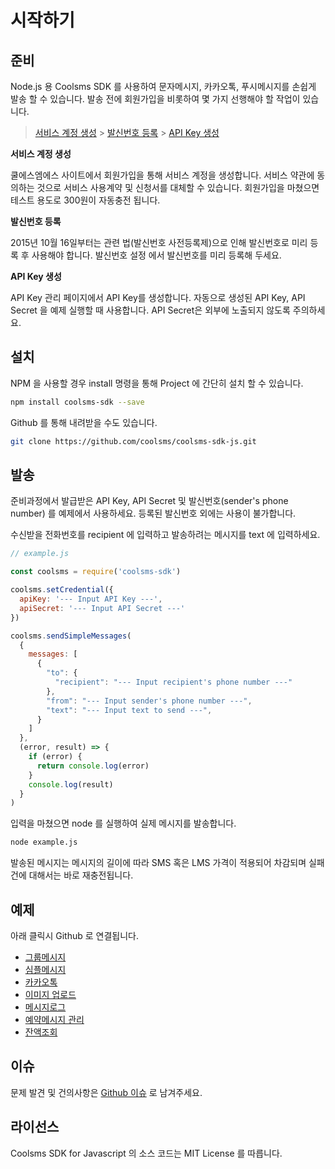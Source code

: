 # 시작하기

## 준비

Node.js 용 Coolsms SDK 를 사용하여 문자메시지, 카카오톡, 푸시메시지를 손쉽게 발송 할 수 있습니다. 발송 전에 회원가입을 비롯하여 몇 가지 선행해야 할 작업이 있습니다.

> [서비스 계정 생성](https://www.coolsms.co.kr/index.php?mid=frontpage&act=dispMemberSignUpForm) &gt; [발신번호 등록](https://www.coolsms.co.kr/index.php?mid=service_setup&act=dispSmsconfigSenderNumbers) &gt; [API Key 생성](https://www.coolsms.co.kr/index.php?mid=service_setup&act=dispSmsconfigCredentials)

**서비스 계정 생성**

쿨에스엠에스 사이트에서 회원가입을 통해 서비스 계정을 생성합니다. 서비스 약관에 동의하는 것으로 서비스 사용계약 및 신청서를 대체할 수 있습니다. 회원가입을 마쳤으면 테스트 용도로 300원이 자동충전 됩니다.

**발신번호 등록**

2015년 10월 16일부터는 관련 법\(발신번호 사전등록제\)으로 인해 발신번호로 미리 등록 후 사용해야 합니다. 발신번호 설정 에서 발신번호를 미리 등록해 두세요.

**API Key 생성**

API Key 관리 페이지에서 API Key를 생성합니다. 자동으로 생성된 API Key, API Secret 을 예제 실행할 때 사용합니다. API Secret은 외부에 노출되지 않도록 주의하세요.

## 설치

NPM 을 사용할 경우 install 명령을 통해 Project 에 간단히 설치 할 수 있습니다.

```bash
npm install coolsms-sdk --save
```

Github 를 통해 내려받을 수도 있습니다.

```bash
git clone https://github.com/coolsms/coolsms-sdk-js.git
```

## 발송

준비과정에서 발급받은 API Key, API Secret 및 발신번호\(sender's phone number\) 를 예제에서 사용하세요. 등록된 발신번호 외에는 사용이 불가합니다.

수신받을 전화번호를 recipient 에 입력하고 발송하려는 메시지를 text 에 입력하세요.

```javascript
// example.js

const coolsms = require('coolsms-sdk')

coolsms.setCredential({
  apiKey: '--- Input API Key ---',
  apiSecret: '--- Input API Secret ---'
})

coolsms.sendSimpleMessages(
  {
    messages: [
      {
        "to": {
          "recipient": "--- Input recipient's phone number ---"
        },
        "from": "--- Input sender's phone number ---",
        "text": "--- Input text to send ---",
      }
    ]
  },
  (error, result) => {
    if (error) {
      return console.log(error)
    }
    console.log(result)
  }
)
```

입력을 마쳤으면 node 를 실행하여 실제 메시지를 발송합니다.

```bash
node example.js
```

발송된 메시지는 메시지의 길이에 따라 SMS 혹은 LMS 가격이 적용되어 차감되며 실패 건에 대해서는 바로 재충전됩니다.

## 예제

아래 클릭시 Github 로 연결됩니다.

* [그룹메시지](https://github.com/coolsms/coolsms-sdk-js/tree/master/examples/groupMessage)
* [심플메시지](https://github.com/coolsms/coolsms-sdk-js/tree/master/examples/simpleMessage)
* [카카오톡](https://github.com/coolsms/coolsms-sdk-js/tree/master/examples/kakaoTalk)
* [이미지 업로드](https://github.com/coolsms/coolsms-sdk-js/tree/master/examples/images)
* [메시지로그](https://github.com/coolsms/coolsms-sdk-js/tree/master/examples/messageLog)
* [예약메시지 관리](https://github.com/coolsms/coolsms-sdk-js/tree/master/examples/scheduledMessage)
* [잔액조회](https://github.com/coolsms/coolsms-sdk-js/blob/master/examples/getBalance.js)

## 이슈

문제 발견 및 건의사항은 [Github 이슈](https://github.com/coolsms/coolsms-sdk-js/issues/new) 로 남겨주세요.

## 라이선스

Coolsms SDK for Javascript 의 소스 코드는 MIT License 를 따릅니다.

